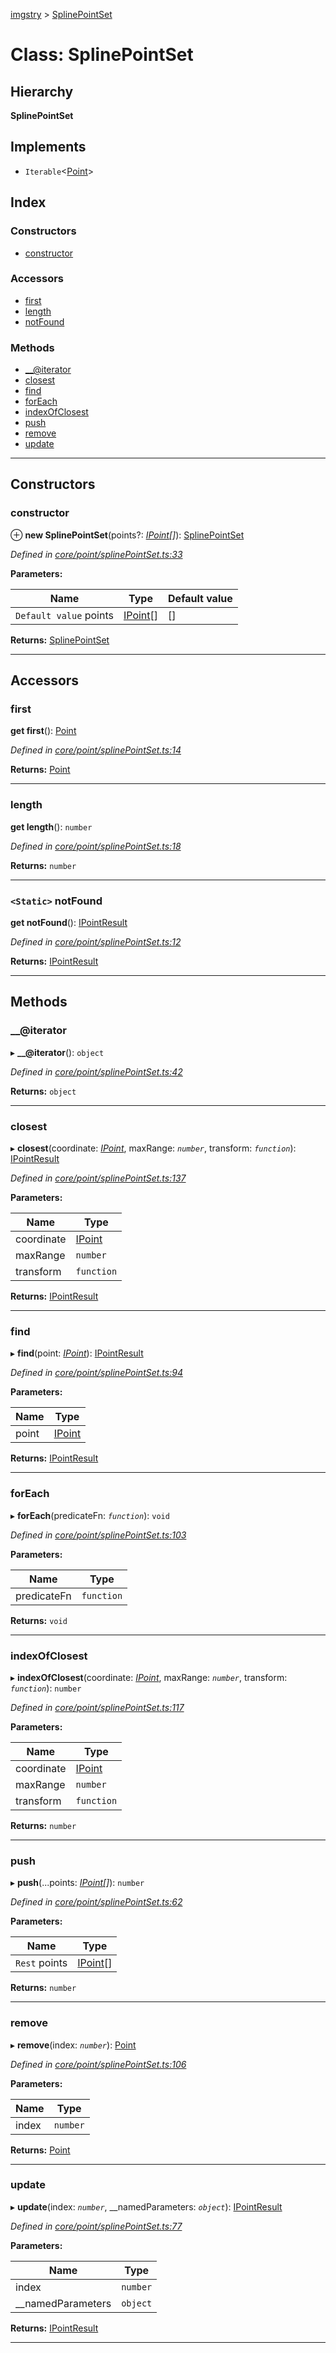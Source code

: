 [imgstry](../README.md) > [SplinePointSet](../classes/splinepointset.md)

# Class: SplinePointSet

## Hierarchy

**SplinePointSet**

## Implements

* `Iterable`<[Point](point.md)>

## Index

### Constructors

* [constructor](splinepointset.md#constructor)

### Accessors

* [first](splinepointset.md#first)
* [length](splinepointset.md#length)
* [notFound](splinepointset.md#notfound)

### Methods

* [__@iterator](splinepointset.md#___iterator)
* [closest](splinepointset.md#closest)
* [find](splinepointset.md#find)
* [forEach](splinepointset.md#foreach)
* [indexOfClosest](splinepointset.md#indexofclosest)
* [push](splinepointset.md#push)
* [remove](splinepointset.md#remove)
* [update](splinepointset.md#update)

---

## Constructors

<a id="constructor"></a>

###  constructor

⊕ **new SplinePointSet**(points?: *[IPoint](../interfaces/ipoint.md)[]*): [SplinePointSet](splinepointset.md)

*Defined in [core/point/splinePointSet.ts:33](https://github.com/visual-cortex/imgstry/blob/master/source/core/point/splinePointSet.ts#L33)*

**Parameters:**

| Name | Type | Default value |
| ------ | ------ | ------ |
| `Default value` points | [IPoint](../interfaces/ipoint.md)[] |  [] |

**Returns:** [SplinePointSet](splinepointset.md)

___

## Accessors

<a id="first"></a>

###  first

**get first**(): [Point](point.md)

*Defined in [core/point/splinePointSet.ts:14](https://github.com/visual-cortex/imgstry/blob/master/source/core/point/splinePointSet.ts#L14)*

**Returns:** [Point](point.md)

___
<a id="length"></a>

###  length

**get length**(): `number`

*Defined in [core/point/splinePointSet.ts:18](https://github.com/visual-cortex/imgstry/blob/master/source/core/point/splinePointSet.ts#L18)*

**Returns:** `number`

___
<a id="notfound"></a>

### `<Static>` notFound

**get notFound**(): [IPointResult](../interfaces/ipointresult.md)

*Defined in [core/point/splinePointSet.ts:12](https://github.com/visual-cortex/imgstry/blob/master/source/core/point/splinePointSet.ts#L12)*

**Returns:** [IPointResult](../interfaces/ipointresult.md)

___

## Methods

<a id="___iterator"></a>

###  __@iterator

▸ **__@iterator**(): `object`

*Defined in [core/point/splinePointSet.ts:42](https://github.com/visual-cortex/imgstry/blob/master/source/core/point/splinePointSet.ts#L42)*

**Returns:** `object`

___
<a id="closest"></a>

###  closest

▸ **closest**(coordinate: *[IPoint](../interfaces/ipoint.md)*, maxRange: *`number`*, transform: *`function`*): [IPointResult](../interfaces/ipointresult.md)

*Defined in [core/point/splinePointSet.ts:137](https://github.com/visual-cortex/imgstry/blob/master/source/core/point/splinePointSet.ts#L137)*

**Parameters:**

| Name | Type |
| ------ | ------ |
| coordinate | [IPoint](../interfaces/ipoint.md) |
| maxRange | `number` |
| transform | `function` |

**Returns:** [IPointResult](../interfaces/ipointresult.md)

___
<a id="find"></a>

###  find

▸ **find**(point: *[IPoint](../interfaces/ipoint.md)*): [IPointResult](../interfaces/ipointresult.md)

*Defined in [core/point/splinePointSet.ts:94](https://github.com/visual-cortex/imgstry/blob/master/source/core/point/splinePointSet.ts#L94)*

**Parameters:**

| Name | Type |
| ------ | ------ |
| point | [IPoint](../interfaces/ipoint.md) |

**Returns:** [IPointResult](../interfaces/ipointresult.md)

___
<a id="foreach"></a>

###  forEach

▸ **forEach**(predicateFn: *`function`*): `void`

*Defined in [core/point/splinePointSet.ts:103](https://github.com/visual-cortex/imgstry/blob/master/source/core/point/splinePointSet.ts#L103)*

**Parameters:**

| Name | Type |
| ------ | ------ |
| predicateFn | `function` |

**Returns:** `void`

___
<a id="indexofclosest"></a>

###  indexOfClosest

▸ **indexOfClosest**(coordinate: *[IPoint](../interfaces/ipoint.md)*, maxRange: *`number`*, transform: *`function`*): `number`

*Defined in [core/point/splinePointSet.ts:117](https://github.com/visual-cortex/imgstry/blob/master/source/core/point/splinePointSet.ts#L117)*

**Parameters:**

| Name | Type |
| ------ | ------ |
| coordinate | [IPoint](../interfaces/ipoint.md) |
| maxRange | `number` |
| transform | `function` |

**Returns:** `number`

___
<a id="push"></a>

###  push

▸ **push**(...points: *[IPoint](../interfaces/ipoint.md)[]*): `number`

*Defined in [core/point/splinePointSet.ts:62](https://github.com/visual-cortex/imgstry/blob/master/source/core/point/splinePointSet.ts#L62)*

**Parameters:**

| Name | Type |
| ------ | ------ |
| `Rest` points | [IPoint](../interfaces/ipoint.md)[] |

**Returns:** `number`

___
<a id="remove"></a>

###  remove

▸ **remove**(index: *`number`*): [Point](point.md)

*Defined in [core/point/splinePointSet.ts:106](https://github.com/visual-cortex/imgstry/blob/master/source/core/point/splinePointSet.ts#L106)*

**Parameters:**

| Name | Type |
| ------ | ------ |
| index | `number` |

**Returns:** [Point](point.md)

___
<a id="update"></a>

###  update

▸ **update**(index: *`number`*, __namedParameters: *`object`*): [IPointResult](../interfaces/ipointresult.md)

*Defined in [core/point/splinePointSet.ts:77](https://github.com/visual-cortex/imgstry/blob/master/source/core/point/splinePointSet.ts#L77)*

**Parameters:**

| Name | Type |
| ------ | ------ |
| index | `number` |
| __namedParameters | `object` |

**Returns:** [IPointResult](../interfaces/ipointresult.md)

___

